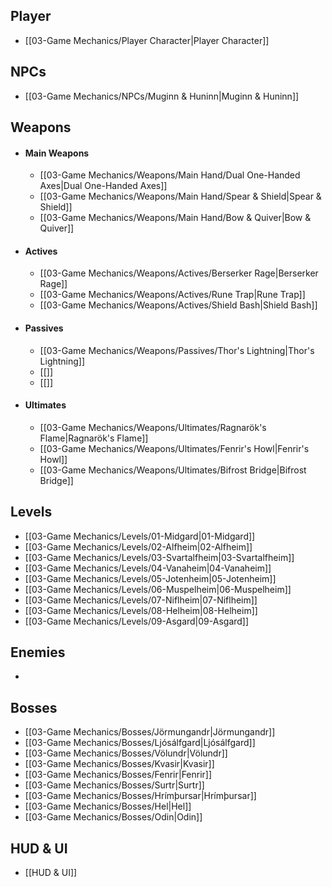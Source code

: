 ## Player
- [[03-Game Mechanics/Player Character|Player Character]]
## NPCs
- [[03-Game Mechanics/NPCs/Muginn & Huninn|Muginn & Huninn]]
## Weapons
- #### Main Weapons
	- [[03-Game Mechanics/Weapons/Main Hand/Dual One-Handed Axes|Dual One-Handed Axes]]
	- [[03-Game Mechanics/Weapons/Main Hand/Spear & Shield|Spear & Shield]]
	- [[03-Game Mechanics/Weapons/Main Hand/Bow & Quiver|Bow & Quiver]]
- #### Actives
	- [[03-Game Mechanics/Weapons/Actives/Berserker Rage|Berserker Rage]]
	- [[03-Game Mechanics/Weapons/Actives/Rune Trap|Rune Trap]]
	- [[03-Game Mechanics/Weapons/Actives/Shield Bash|Shield Bash]]
- #### Passives
	- [[03-Game Mechanics/Weapons/Passives/Thor's Lightning|Thor's Lightning]]
	- [[]]
	- [[]]
- #### Ultimates
	- [[03-Game Mechanics/Weapons/Ultimates/Ragnarök's Flame|Ragnarök's Flame]]
	- [[03-Game Mechanics/Weapons/Ultimates/Fenrir's Howl|Fenrir's Howl]]
	- [[03-Game Mechanics/Weapons/Ultimates/Bifrost Bridge|Bifrost Bridge]]
## Levels
- [[03-Game Mechanics/Levels/01-Midgard|01-Midgard]]
- [[03-Game Mechanics/Levels/02-Alfheim|02-Alfheim]]
- [[03-Game Mechanics/Levels/03-Svartalfheim|03-Svartalfheim]]
- [[03-Game Mechanics/Levels/04-Vanaheim|04-Vanaheim]]
- [[03-Game Mechanics/Levels/05-Jotenheim|05-Jotenheim]]
- [[03-Game Mechanics/Levels/06-Muspelheim|06-Muspelheim]]
- [[03-Game Mechanics/Levels/07-Niflheim|07-Niflheim]]
- [[03-Game Mechanics/Levels/08-Helheim|08-Helheim]]
- [[03-Game Mechanics/Levels/09-Asgard|09-Asgard]]
## Enemies
- 
## Bosses
- [[03-Game Mechanics/Bosses/Jörmungandr|Jörmungandr]]
- [[03-Game Mechanics/Bosses/Ljósálfgard|Ljósálfgard]]
- [[03-Game Mechanics/Bosses/Völundr|Völundr]]
- [[03-Game Mechanics/Bosses/Kvasir|Kvasir]]
- [[03-Game Mechanics/Bosses/Fenrir|Fenrir]]
- [[03-Game Mechanics/Bosses/Surtr|Surtr]]
- [[03-Game Mechanics/Bosses/Hrímþursar|Hrímþursar]]
- [[03-Game Mechanics/Bosses/Hel|Hel]]
- [[03-Game Mechanics/Bosses/Odin|Odin]]
## HUD & UI
- [[HUD & UI]]